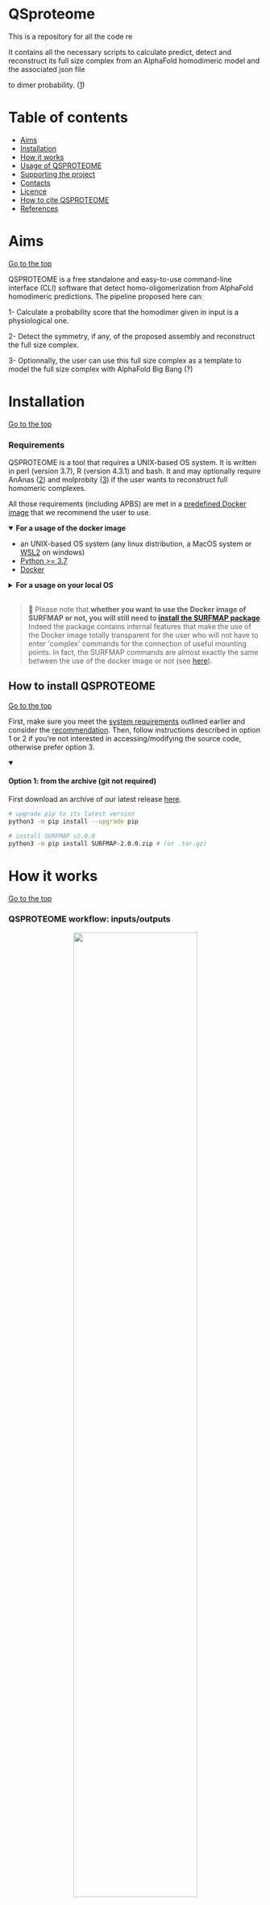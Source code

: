 # QSproteome


This is a repository for all the code re 

It contains all the necessary scripts to calculate predict, detect and reconstruct its full size complex from an AlphaFold homodimeric model and the associated json file

to dimer probability. ([1](#ref-1))

# Table of contents

- [Aims](#Aims)
- [Installation](#Installation)
- [How it works](#How-it-works)
- [Usage of QSPROTEOME](#Usage-of-QSPROTEOME)
- [Supporting the project](#Supporting-the-project)
- [Contacts](#Contacts)
- [Licence](#Licence)
- [How to cite QSPROTEOME](#How-to-cite-QSPROTEOME)
- [References](#References)

# Aims
[Go to the top](#Table-of-contents)

QSPROTEOME is a free standalone and easy-to-use command-line interface (CLI) software that detect homo-oligomerization from AlphaFold homodimeric predictions. The pipeline proposed here can:

1- Calculate a probability score that the homodimer given in input is a physiological one. 

2- Detect the symmetry, if any, of the proposed assembly and reconstruct the full size complex.

3- Optionnally, the user can use this full size complex as a template to model the full size complex with AlphaFold Big Bang (?)

</div>


# Installation
[Go to the top](#Table-of-contents)

### Requirements

QSPROTEOME is a tool that requires a UNIX-based OS system. It is written in perl (version 3.7), R (version 4.3.1) and bash. It and may optionally require AnAnas ([2](#ref-2)) and molprobity ([3](#ref-3)) if the user wants to reconstruct full homomeric complexes.

All those requirements (including APBS) are met in a [predefined Docker image](https://hub.docker.com/r/lopesi2bc/surfmap/tags) that we recommend the user to use. 

<details open>
<summary><b>For a usage of the docker image</b></summary>

- an UNIX-based OS system (any linux distribution, a MacOS system or [WSL2](https://learn.microsoft.com/fr-fr/windows/wsl/install) on windows)
- [Python >= 3.7](https://www.python.org/downloads)
- [Docker](https://docs.docker.com/get-docker/)

</details>

<details>
<summary><b>For a usage on your local OS</b></summary>

- an UNIX-based OS system (any linux distribution, a MacOS system or [WSL2](https://learn.microsoft.com/fr-fr/windows/wsl/install) on windows)
- [Python >= 3.7](https://www.python.org/downloads)
- [R >= 3.6](https://cran.r-project.org/)
- [APBS](https://github.com/Electrostatics/apbs/releases) (optional - only if you want to compute electrostatic potential)
 
</details>
<br>

> :bell: Please note that **whether you want to use the Docker image of SURFMAP or not, you will still need to [install the SURFMAP package](#How-to-install-SURFMAP)**. Indeed the package contains internal features that make the use of the Docker image totally transparent for the user who will not have to enter 'complex' commands for the connection of useful mounting points. In fact, the SURFMAP commands are almost exactly the same between the use of the docker image or not (see [here](#cmd_docker_or_not)).




## How to install QSPROTEOME
[Go to the top](#Table-of-contents)

First, make sure you meet the [system requirements](#requirements) outlined earlier and consider the [recommendation](#recommendation). Then, follow instructions described in option 1 or 2 if you're not interested in accessing/modifying the source code, otherwise prefer option 3. 

<a id="install_option1"></a>
<details open>
<summary><h4>Option 1: from the archive (git not required)</h4></summary>

First download an archive of our latest release <a href="https://github.com/i2bc/SURFMAP/releases/latest" target="_blank">here</a>.

```bash
# upgrade pip to its latest version
python3 -m pip install --upgrade pip

# install SURFMAP v2.0.0
python3 -m pip install SURFMAP-2.0.0.zip # (or .tar.gz) 
```
</details>


# How it works
[Go to the top](#Table-of-contents)


### QSPROTEOME workflow: inputs/outputs

<div align="center">
  <img src="./doc/images/surfmap_workflow.png" width="70%"/>

<i>The figure above represents the main steps of the SURFMAP worflow to compute the projection on a 2D map of a protein surface feature. More details about each step can be found in our article: see the [published version](https://pubs.acs.org/doi/10.1021/acs.jcim.1c01269) or its [free version](https://www.biorxiv.org/content/10.1101/2021.10.15.464543v1)</i>
</div>
<br>

QSPROTEOME needs in input an AlphaFold model of a homodimer in pdb format, as well as the associated json file provided by AF.
<br>
<br>

[Using a PDB file as input](#from-a-pdb-structure) is the most classic usage of SURFMAP. In this case, two outputs are generated: 
- the 2D map projection in a PDF format (PNG is also available)
- a matrix text file written in a SURFMAP-specific format

The matrix text file contains all information about each projected surface residue and their associated feature value. As the above figure shows, this text file is the direct input for the last step of the SURFMAP workflow as it is read to generate the 2D map projection.
<br>
<br>

<details>
<summary>Example of a table of contacts format (.txt)</summary>

<pre> 
code chain1 chain2 res1 res2 rescode1 rescode2 d1 d2 d3
Q8WV44_V1_5 B B 9 13 N T 2 2.806 3.287 3.046
Q8WV44_V1_5 B B 9 12 N Q 1 3.172 3.172 3.172
Q8WV44_V1_5 B B 10 13 P T 3 3.015 3.243 3.125
Q8WV44_V1_5 B B 10 14 P L 5 3.147 4.014 3.480
Q8WV44_V1_5 B B 11 15 V Q 2 3.128 3.553 3.341
Q8WV44_V1_5 B B 11 14 V L 4 3.182 3.670 3.502
Q8WV44_V1_5 B B 12 15 Q Q 2 3.354 3.796 3.575
Q8WV44_V1_5 B B 12 9 Q N 1 3.172 3.172 3.172
Q8WV44_V1_5 B B 12 16 Q E 3 3.177 3.760 3.451
Q8WV44_V1_5 B B 13 16 T E 1 3.502 3.502 3.502

- code = code of the pdb file in input
- chain1 = chain id of the first residue
- chain2 = chain id of the second residue
- res1 = residue number of the first residue
- res2 = residue number of the second residue
- rescode1 = one-letter code of the first residue
- rescode2 = one-letter code of the second residue
- dmin = distance 1
- dmax = distance 2
- davg = distance 3
 </pre>
</details>

# Usage of QSPROTEOME
[Go to the top](#Table-of-contents)

Once you have [installed the QSPROTEOME package](#how-to-install-qsproteome), you should be ready to use it. 

#### The example directory
To guide the user in the usage of QSPROTEOME, we will make use of files that you can find in the `example/` directory. You can see where this directory is located on your machine with the following command:

```bash
python3 -c "import surfmap; print(surfmap.PATH_TO_EXAMPLES)"
```

Please note that for all command examples illustrated below, we will make [use of the Docker image of SURFMAP](#use-surfmap-with-docker-or-not).


#### QSPROTEOME options

<details>
<summary>List of all QSPROTEOME arguments</summary>

<pre>usage: QSPROTEOME [-h] (-pdb PDB | -json JSON)

options:
  -h, --help        show this help message and exit
  -pdb PDB          Path to an AlphaFold model PDB file. *required*
  -json JSON        Path to the json file produced by AlphaFold along with the model. *required*
</pre>
</details>


# Supporting the project
[Go to the top](#Table-of-contents)

- If you find a bug or have a suggestion for a new feature, please report it via an [issue](https://github.com/HugoSchweke/QSproteome_protocol/issues)
- If you find QSPROTEOME useful, consider starring the repository


# Contacts
[Go to the top](#Table-of-contents)

If you have any question regarding QSPROTEOME, you can contact us:
- [@emmanuel.levy@weizmann.ac.il](mailto:@emmanuel.levy@weizmann.ac.il) (project leader and original code author)
- [@hugo.schweke@weizmann.ac.il](mailto:hugo.schweke@weizmann.ac.il) (original code author)


# Licence
[Go to the top](#Table-of-contents)

This project is under the MIT License terms. Please have a look at the LICENSE file for more details.


# How to cite QSPROTEOME
[Go to the top](#Table-of-contents)

If QSPROTEOME has been useful to your research, please cite us:

> An atlas of protein homo-oligomerization across domains of life
Hugo Schweke, Tal Levin, Martin Pacesa, Casper A. Goverde, Prasun Kumar, Yoan Duhoo, Lars J. Dornfeld, Benjamin Dubreuil, Sandrine Georgeon, Sergey Ovchinnikov, Derek N. Woolfson, Bruno E. Correia, Sucharita Dey, Emmanuel D. Levy
bioRxiv 2023.06.09.544317; doi: https://doi.org/10.1101/2023.06.09.544317 [Link](https://www.biorxiv.org/content/10.1101/2023.06.09.544317v1)


Moreover, if you use the pipeline of the homomer structure prediction in your research, please cite the following papers:
<br>
> Pagès, Guillaume, Elvira Kinzina, and Sergei Grudinin. 2018. “Analytical Symmetry Detection in Protein Assemblies. I. Cyclic Symmetries.” Journal of Structural Biology 203 (2): 142–48. [Link](https://doi.org/10.1016/j.jsb.2018.04.004)

> Williams, Christopher J., Jeffrey J. Headd, Nigel W. Moriarty, Michael G. Prisant, Lizbeth L. Videau, Lindsay N. Deis, Vishal Verma, et al. 2018. “MolProbity: More and Better Reference Data for Improved All-Atom Structure Validation.” Protein Science: A Publication of the Protein Society 27 (1): 293–315. [Link](https://doi.org/10.1107/S0907444909042073)

# References
[Go to the top](#Table-of-contents)

<a id="ref-1"></a>

> (1) Hugo Schweke, Tal Levin, Martin Pacesa, Casper A. Goverde, Prasun Kumar, Yoan Duhoo, Lars J. Dornfeld, Benjamin Dubreuil, Sandrine Georgeon, Sergey Ovchinnikov, Derek N. Woolfson, Bruno E. Correia, Sucharita Dey, Emmanuel D. Levy. ”An atlas of protein homo-oligomerization across domains of life.” bioRxiv 2023.06.09.544317.


<a id="ref-2"></a>

> (2) Pagès, Guillaume, Elvira Kinzina, and Sergei Grudinin. 2018. “Analytical Symmetry Detection in Protein Assemblies. I. Cyclic Symmetries.” Journal of Structural Biology 203 (2): 142–48.


<a id="ref-3"></a>

> (3) Christopher J. Williams, Jeffrey J. Headd, Nigel W. Moriarty, Michael G. Prisant, Lizbeth L. Videau, Lindsay N. Deis, Vishal Verma, et al. 2018. “MolProbity: More and Better Reference Data for Improved All-Atom Structure Validation.” Protein Science: A Publication of the Protein Society 27 (1): 293–315.
